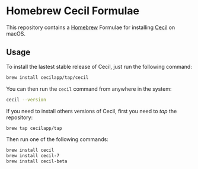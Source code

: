 # Homebrew Cecil Formulae

This repository contains a [Homebrew](https://brew.sh) Formulae for installing [Cecil](https://github.com/Cecilapp/Cecil) on macOS.

## Usage

To install the lastest stable release of Cecil, just run the following command:

```bash
brew install cecilapp/tap/cecil
```

You can then run the `cecil` command from anywhere in the system:

```bash
cecil --version
```

If you need to install others versions of Cecil, first you need to _tap_ the repository:

```bash
brew tap cecilapp/tap
```

Then run one of the following commands:

```bash
brew install cecil
brew install cecil-7
brew install cecil-beta
```
